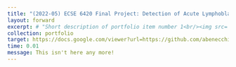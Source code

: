 ```yaml
---
title: "(2022-05) ECSE 6420 Final Project: Detection of Acute Lymphoblastic Leukemia Using Convolutional Neural Networks"
layout: forward
excerpt: # "Short description of portfolio item number 1<br/><img src='/images/500x300.png'>"
collection: portfolio
target: https://docs.google.com/viewer?url=https://github.com/abenecchi/abenecchi.github.io/raw/main/benecchiLeukemiaCNNFinal.pdf
time: 0.01
message: This isn't here any more!
---
```

